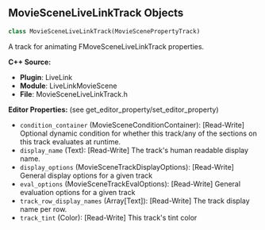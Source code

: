 ## MovieSceneLiveLinkTrack Objects

```python
class MovieSceneLiveLinkTrack(MovieScenePropertyTrack)
```

A track for animating FMoveSceneLiveLinkTrack properties.

**C++ Source:**

- **Plugin**: LiveLink
- **Module**: LiveLinkMovieScene
- **File**: MovieSceneLiveLinkTrack.h

**Editor Properties:** (see get_editor_property/set_editor_property)

- ``condition_container`` (MovieSceneConditionContainer):  [Read-Write] Optional dynamic condition for whether this track/any of the sections on this track evaluates at runtime.
- ``display_name`` (Text):  [Read-Write] The track's human readable display name.
- ``display_options`` (MovieSceneTrackDisplayOptions):  [Read-Write] General display options for a given track
- ``eval_options`` (MovieSceneTrackEvalOptions):  [Read-Write] General evaluation options for a given track
- ``track_row_display_names`` (Array[Text]):  [Read-Write] The track display name per row.
- ``track_tint`` (Color):  [Read-Write] This track's tint color

<a id="unreal.LiveLinkBlueprintVirtualSubjectFactory"></a>